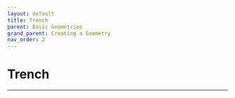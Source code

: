 ```yaml
---
layout: default
title: Trench
parent: Basic Geometries
grand_parent: Creating a Geometry
nav_order: 2
---
```


# Trench

---